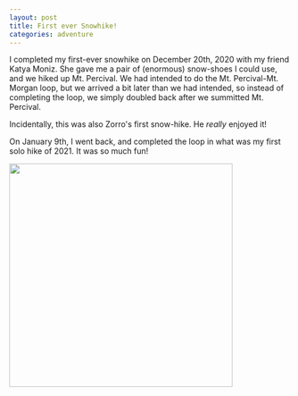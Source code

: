 ```yaml
---
layout: post
title: First ever Snowhike!
categories: adventure
---
```


I completed my first-ever snowhike on December 20th, 2020 with my friend Katya
Moniz. She gave me a pair of (enormous) snow-shoes I could use, and we hiked up
Mt. Percival. We had intended to do the Mt. Percival-Mt. Morgan loop, but we
arrived a bit later than we had intended, so instead of completing the loop, we
simply doubled back after we summitted Mt. Percival.

Incidentally, this was also Zorro's first snow-hike. He *really* enjoyed it!

On January 9th, I went back, and completed the loop in what was my first solo
hike of 2021. It was so much fun!

<img id="View from Mt. Percival"
src="https://dangeles.github.io/images/snowhike.JPG" width="400" class="rotate180">
